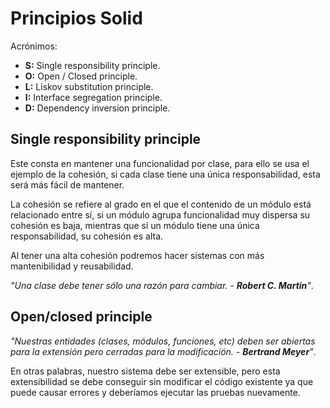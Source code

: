 # Principios Solid
Acrónimos:
- **S:** Single responsibility principle.
- **O:** Open / Closed principle.
- **L:** Liskov substitution principle.
- **I:** Interface segregation principle.
- **D:** Dependency inversion principle.

## Single responsibility principle

Este consta en mantener una funcionalidad por clase, para ello se usa el ejemplo de la cohesión, si cada clase tiene una única responsabilidad, esta será más fácil de mantener.

La cohesión se refiere al grado en el que el contenido de un módulo está relacionado entre sí, si un módulo agrupa funcionalidad muy dispersa su  cohesión es baja, mientras que si un módulo tiene una única responsabilidad, su cohesión es alta.

Al tener una alta cohesión podremos hacer sistemas con más mantenibilidad y reusabilidad.

*"Una clase debe tener sólo una razón para cambiar. - __Robert C. Martin__"*.

## Open/closed principle

*"Nuestras entidades (clases, módulos, funciones, etc) deben ser abiertas para la extensión pero cerradas para la modificación. - __Bertrand Meyer__"*.

En otras palabras, nuestro sistema debe ser extensible, pero esta extensibilidad se debe conseguir sin modificar el código existente ya que puede causar errores y deberíamos ejecutar las pruebas nuevamente.